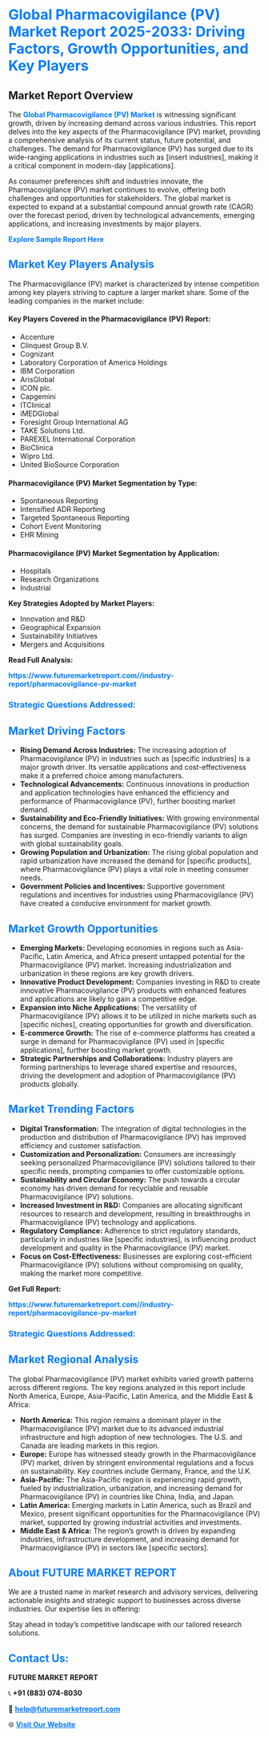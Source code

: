 <h1 style="color: #007BFF;">Global Pharmacovigilance (PV) Market Report 2025-2033: Driving Factors, Growth Opportunities, and Key Players</h1>

<section id="overview">
<h2>Market Report Overview</h2>
<p>The <a href="https://www.futuremarketreport.com//industry-report/pharmacovigilance-pv-market" style="color: #007BFF; text-decoration: none;"><strong>Global Pharmacovigilance (PV) Market</strong></a> is witnessing significant growth, driven by increasing demand across various industries. This report delves into the key aspects of the Pharmacovigilance (PV) market, providing a comprehensive analysis of its current status, future potential, and challenges. The demand for Pharmacovigilance (PV) has surged due to its wide-ranging applications in industries such as [insert industries], making it a critical component in modern-day [applications].</p>
<p>As consumer preferences shift and industries innovate, the Pharmacovigilance (PV) market continues to evolve, offering both challenges and opportunities for stakeholders. The global market is expected to expand at a substantial compound annual growth rate (CAGR) over the forecast period, driven by technological advancements, emerging applications, and increasing investments by major players.</p>
</section>

<section id="overview">
<p><a href="https://www.futuremarketreport.com//request-sample/reportId=45727" style="color: #007BFF; text-decoration: none;"><strong>Explore Sample Report Here</strong></a></p>
</section>

<section id="key-players">
<h2 style="color: #007BFF;">Market Key Players Analysis</h2>
<p>The Pharmacovigilance (PV) market is characterized by intense competition among key players striving to capture a larger market share. Some of the leading companies in the market include:</p>
<h4>Key Players Covered in the Pharmacovigilance (PV) Report:</h4>
<ul><li>Accenture</li><li>Clinquest Group B.V.</li><li>Cognizant</li><li>Laboratory Corporation of America Holdings</li><li>IBM Corporation</li><li>ArisGlobal</li><li>ICON plc.</li><li>Capgemini</li><li>ITClinical</li><li>iMEDGlobal</li><li>Foresight Group International AG</li><li>TAKE Solutions Ltd.</li><li>PAREXEL International Corporation</li><li>BioClinica</li><li>Wipro Ltd.</li><li>United BioSource Corporation</li></ul>
<h4>Pharmacovigilance (PV) Market Segmentation by Type:</h4>
<ul><li>Spontaneous Reporting</li><li>Intensified ADR Reporting</li><li>Targeted Spontaneous Reporting</li><li>Cohort Event Monitoring</li><li>EHR Mining</li></ul>

<h4>Pharmacovigilance (PV) Market Segmentation by Application:</h4>
<ul><li>Hospitals</li><li>Research Organizations</li><li>Industrial</li></ul>
<p><strong>Key Strategies Adopted by Market Players:</strong></p>
<ul>
<li>Innovation and R&D</li>
<li>Geographical Expansion</li>
<li>Sustainability Initiatives</li>
<li>Mergers and Acquisitions</li>
</ul>
</section>

<section>
<p><strong>Read Full Analysis: </strong></p><a href="https://www.futuremarketreport.com//industry-report/pharmacovigilance-pv-market" style="color: #007BFF; text-decoration: none;"><strong>https://www.futuremarketreport.com//industry-report/pharmacovigilance-pv-market</strong></a>
<h3 style="color: #007BFF;">Strategic Questions Addressed:</h3>
</section>

<section id="driving-factors">
<h2 style="color: #007BFF;">Market Driving Factors</h2>
<ul>
<li><strong>Rising Demand Across Industries:</strong> The increasing adoption of Pharmacovigilance (PV) in industries such as [specific industries] is a major growth driver. Its versatile applications and cost-effectiveness make it a preferred choice among manufacturers.</li>
<li><strong>Technological Advancements:</strong> Continuous innovations in production and application technologies have enhanced the efficiency and performance of Pharmacovigilance (PV), further boosting market demand.</li>
<li><strong>Sustainability and Eco-Friendly Initiatives:</strong> With growing environmental concerns, the demand for sustainable Pharmacovigilance (PV) solutions has surged. Companies are investing in eco-friendly variants to align with global sustainability goals.</li>
<li><strong>Growing Population and Urbanization:</strong> The rising global population and rapid urbanization have increased the demand for [specific products], where Pharmacovigilance (PV) plays a vital role in meeting consumer needs.</li>
<li><strong>Government Policies and Incentives:</strong> Supportive government regulations and incentives for industries using Pharmacovigilance (PV) have created a conducive environment for market growth.</li>
</ul>
</section>

<section id="growth-opportunities">
<h2 style="color: #007BFF;">Market Growth Opportunities</h2>
<ul>
<li><strong>Emerging Markets:</strong> Developing economies in regions such as Asia-Pacific, Latin America, and Africa present untapped potential for the Pharmacovigilance (PV) market. Increasing industrialization and urbanization in these regions are key growth drivers.</li>
<li><strong>Innovative Product Development:</strong> Companies investing in R&D to create innovative Pharmacovigilance (PV) products with enhanced features and applications are likely to gain a competitive edge.</li>
<li><strong>Expansion into Niche Applications:</strong> The versatility of Pharmacovigilance (PV) allows it to be utilized in niche markets such as [specific niches], creating opportunities for growth and diversification.</li>
<li><strong>E-commerce Growth:</strong> The rise of e-commerce platforms has created a surge in demand for Pharmacovigilance (PV) used in [specific applications], further boosting market growth.</li>
<li><strong>Strategic Partnerships and Collaborations:</strong> Industry players are forming partnerships to leverage shared expertise and resources, driving the development and adoption of Pharmacovigilance (PV) products globally.</li>
</ul>
</section>

<section id="trending-factors">
<h2 style="color: #007BFF;">Market Trending Factors</h2>
<ul>
<li><strong>Digital Transformation:</strong> The integration of digital technologies in the production and distribution of Pharmacovigilance (PV) has improved efficiency and customer satisfaction.</li>
<li><strong>Customization and Personalization:</strong> Consumers are increasingly seeking personalized Pharmacovigilance (PV) solutions tailored to their specific needs, prompting companies to offer customizable options.</li>
<li><strong>Sustainability and Circular Economy:</strong> The push towards a circular economy has driven demand for recyclable and reusable Pharmacovigilance (PV) solutions.</li>
<li><strong>Increased Investment in R&D:</strong> Companies are allocating significant resources to research and development, resulting in breakthroughs in Pharmacovigilance (PV) technology and applications.</li>
<li><strong>Regulatory Compliance:</strong> Adherence to strict regulatory standards, particularly in industries like [specific industries], is influencing product development and quality in the Pharmacovigilance (PV) market.</li>
<li><strong>Focus on Cost-Effectiveness:</strong> Businesses are exploring cost-efficient Pharmacovigilance (PV) solutions without compromising on quality, making the market more competitive.</li>
</ul>
</section>

<section>
<p><strong>Get Full Report: </strong></p><a href="https://www.futuremarketreport.com//industry-report/pharmacovigilance-pv-market" style="color: #007BFF; text-decoration: none;"><strong>https://www.futuremarketreport.com//industry-report/pharmacovigilance-pv-market</strong></a>
<h3 style="color: #007BFF;">Strategic Questions Addressed:</h3>
</section>


<section id="regional-analysis">
<h2 style="color: #007BFF;">Market Regional Analysis</h2>
<p>The global Pharmacovigilance (PV) market exhibits varied growth patterns across different regions. The key regions analyzed in this report include North America, Europe, Asia-Pacific, Latin America, and the Middle East & Africa:</p>
<ul>
<li><strong>North America:</strong> This region remains a dominant player in the Pharmacovigilance (PV) market due to its advanced industrial infrastructure and high adoption of new technologies. The U.S. and Canada are leading markets in this region.</li>
<li><strong>Europe:</strong> Europe has witnessed steady growth in the Pharmacovigilance (PV) market, driven by stringent environmental regulations and a focus on sustainability. Key countries include Germany, France, and the U.K.</li>
<li><strong>Asia-Pacific:</strong> The Asia-Pacific region is experiencing rapid growth, fueled by industrialization, urbanization, and increasing demand for Pharmacovigilance (PV) in countries like China, India, and Japan.</li>
<li><strong>Latin America:</strong> Emerging markets in Latin America, such as Brazil and Mexico, present significant opportunities for the Pharmacovigilance (PV) market, supported by growing industrial activities and investments.</li>
<li><strong>Middle East & Africa:</strong> The region’s growth is driven by expanding industries, infrastructure development, and increasing demand for Pharmacovigilance (PV) in sectors like [specific sectors].</li>
</ul>
</section>

<footer>
<h2 style="color: #007BFF;">About FUTURE MARKET REPORT</h2>
<p>We are a trusted name in market research and advisory services, delivering actionable insights and strategic support to businesses across diverse industries. Our expertise lies in offering:</p>

<p>Stay ahead in today’s competitive landscape with our tailored research solutions.</p>

<h2 style="color: #007BFF;">Contact Us:</h2>
<p><strong>FUTURE MARKET REPORT</strong></p>
<p>📞 <strong>+91 (883) 074-8030</strong></p>
<p>📧 <strong><a href="mailto:help@futuremarketreport.com" style="color: #007BFF;">help@futuremarketreport.com</a></strong></p>
<p>🌐 <strong><a href="https://www.futuremarketreport.com/" style="color: #007BFF;">Visit Our Website</a></strong></p>
</footer>